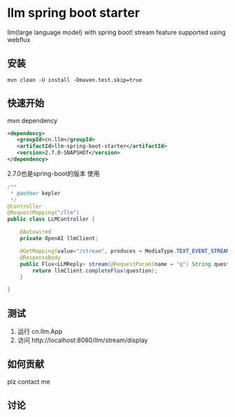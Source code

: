 # llm spring boot starter
llm(large language model) with spring boot! stream feature supported using webflux

## 安装
```shell
mvn clean -U install -Dmaven.test.skip=true
```

## 快速开始
mvn dependency
```xml
<dependency>
   <groupId>cn.llm</groupId>
   <artifactId>llm-spring-boot-starter</artifactId>
   <version>2.7.0-SNAPSHOT</version>   
</dependency>
```
2.7.0也是spring-boot的版本
使用
```java
/**
 * @author kepler
 */
@Controller
@RequestMapping("/llm")
public class LLMController {

    @Autowired
    private OpenAI llmClient;

    @GetMapping(value="/stream", produces = MediaType.TEXT_EVENT_STREAM_VALUE)
    @ResponseBody
    public Flux<LLMReply> stream(@RequestParam(name = "q") String question){
        return llmClient.completeFlux(question);
    }

}

```

## 测试
1. 运行 cn.llm.App
2. 访问 http://localhost:8080/llm/stream/display

## 如何贡献
plz contact me

## 讨论

